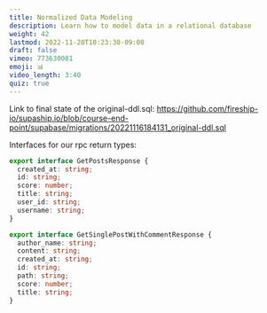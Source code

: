 ```yaml
---
title: Normalized Data Modeling
description: Learn how to model data in a relational database
weight: 42
lastmod: 2022-11-20T10:23:30-09:00
draft: false
vimeo: 773630081
emoji: 📊
video_length: 3:40
quiz: true
---
```


Link to final state of the original-ddl.sql: https://github.com/fireship-io/supaship.io/blob/course-end-point/supabase/migrations/20221116184131_original-ddl.sql

Interfaces for our rpc return types:

```ts
export interface GetPostsResponse {
  created_at: string;
  id: string;
  score: number;
  title: string;
  user_id: string;
  username: string;
}

export interface GetSinglePostWithCommentResponse {
  author_name: string;
  content: string;
  created_at: string;
  id: string;
  path: string;
  score: number;
  title: string;
}
```